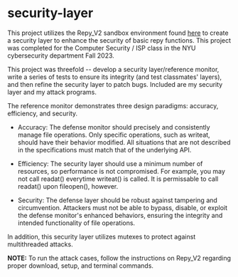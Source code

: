 # security-layer

This project utilizes the Repy_V2 sandbox environment found [here](https://github.com/SeattleTestbed/docs/blob/master/Programming/RepyV2Tutorial.md) to create a security layer to enhance the security of basic repy functions. This project was completed for the Computer Security / ISP class in the NYU cybersecurity department Fall 2023. 

This project was threefold -- develop a security layer/reference monitor, write a series of tests to ensure its integrity (and test classmates' layers), and then refine the security layer to patch bugs. Included are my security layer and my attack programs. 

The reference monitor demonstrates three design paradigms: accuracy, efficiency, and security. 

- Accuracy: The defense monitor should precisely and consistently manage file operations. Only specific operations, such as writeat, should have their behavior modified. All situations that are not described in the specifications must match that of the underlying API.

- Efficiency: The security layer should use a minimum number of resources, so performance is not compromised. For example, you may not call readat() everytime writeat() is called. It is permissable to call readat() upon fileopen(), however.

- Security: The defense layer should be robust against tampering and circumvention. Attackers must not be able to bypass, disable, or exploit the defense monitor's enhanced behaviors, ensuring the integrity and intended functionality of file operations.

In addition, this security layer utilizes mutexes to protect against multithreaded attacks. 

**NOTE:** To run the attack cases, follow the instructions on Repy_V2 regarding proper download, setup, and terminal commands. 